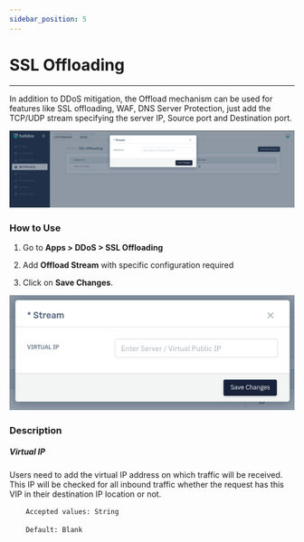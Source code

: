 ```yaml
---
sidebar_position: 5
---
```


# SSL Offloading

---

In addition to DDoS mitigation, the Offload mechanism can be used for features like SSL offloading, WAF, DNS Server Protection, just add the TCP/UDP stream specifying the server IP, Source port and Destination port.

![offload_stream](\img\ddos\v7\docs\ssloffloading.png)

### How to Use

1. Go to **Apps > DDoS > SSL Offloading**

2. Add **Offload Stream** with specific configuration required

3. Click on **Save Changes**.

![offload_stream](\img\ddos\v7\docs\ssloffloading1.png)

### Description

##### **Virtual IP**

Users need to add the virtual IP address on which traffic will be received. This IP will be checked for all inbound traffic whether the request has this VIP in their destination IP location or not.

```
    Accepted values: String

    Default: Blank 
```

